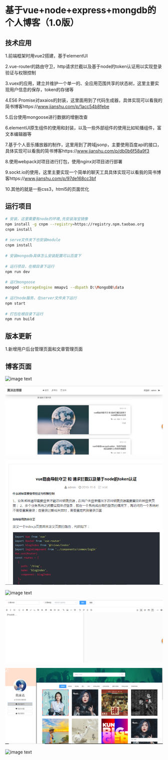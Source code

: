 # 基于vue+node+express+mongdb的个人博客（1.0版）

## 技术应用

  1.前端框架时用vue2搭建，基于elementUI
  
  2.vue-router的路由守卫，http请求拦截以及基于node的token认证用以实现登录验证与权限控制
  
  3.vuex的应用，建立并维护一个单一的、全应用范围共享的状态树，这里主要实现用户信息的保存，token的存储等
  
  4.ES6 Promise对axaios的封装，这里面用到了代码生成器，具体实现可以看我的简书博客https://www.jianshu.com/p/1acc54b8febe
  
  5.后台使用mongoose进行数据的增删改查
  
  6.elementUI原生组件的使用和封装，以及一些外部组件的使用比如轮播组件，富文本编辑器等
  
  7.基于个人音乐播放器的制作，这里用到了跨域jsonp，主要使用百度api的接口，具体实现可以看我的简书博客https://www.jianshu.com/p/db0b6f58a9f3
  
  8.使用webpack对项目进行打包，使用nginx对项目进行部署
  
  9.sockt.io的使用，这里主要实现一个简单的聊天工具具体实现可以看我的简书博客https://www.jianshu.com/p/97de168cc3bf
  
  10.其他的就是一些css3，html5的页面优化
  

## 运行项目

``` bash
# 安装，这里需要有node的环境,先安装淘宝镜像
npm install -g cnpm --registry=https://registry.npm.taobao.org
cnpm install

# serve文件夹下也安装module
cnpm install

# 安装mongodb具体怎么安装配置可以百度下

# 运行项目，在根目录下运行
npm run dev

# 运行mongoose
mongod -storageEngine mmapv1 --dbpath D:\MongoDB\data

# 运行node服务，在server文件夹下运行
npm start

# 打包在根目录下运行
npm run build
```
## 版本更新
1.新增用户后台管理页面和文章管理页面
## 博客页面
![image text](https://github.com/a1218331130/vueBlog/blob/master/static/blogImage/%E7%99%BB%E9%99%86%E9%A1%B5%E9%9D%A2.PNG)

![image text](https://github.com/a1218331130/vueBlog/blob/master/static/blogImage/%E4%B8%BB%E9%A1%B5.PNG)

![image text](https://github.com/a1218331130/vueBlog/blob/master/static/blogImage/%E8%AF%A6%E6%83%85.PNG)

![image text](https://github.com/a1218331130/vueBlog/blob/master/static/blogImage/%E8%AF%84%E8%AE%BA.PNG)

![image text](https://github.com/a1218331130/vueBlog/blob/master/static/blogImage/%E5%8F%91%E5%B8%83.PNG)

![image text](https://github.com/a1218331130/vueBlog/blob/master/static/blogImage/%E6%88%91%E7%9A%84%E9%9F%B3%E4%B9%90%E6%92%AD%E6%94%BE%E5%99%A8.PNG)

![image text](https://github.com/a1218331130/vueBlog/blob/master/static/blogImage/%E8%81%8A%E5%A4%A9%E5%B7%A5%E5%85%B7.PNG)

